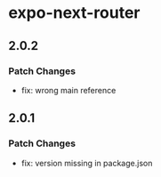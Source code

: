 # expo-next-router

## 2.0.2

### Patch Changes

- fix: wrong main reference

## 2.0.1

### Patch Changes

- fix: version missing in package.json
